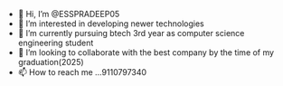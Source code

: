 - 👋 Hi, I’m @ESSPRADEEP05
- 👀 I’m interested in developing newer technologies 
- 🌱 I’m currently pursuing btech 3rd year as computer science engineering student 
- 💞️ I’m looking to collaborate with the best company by the time of my graduation(2025)
- 📫 How to reach me ...9110797340

<!---
ESSPRADEEP05/ESSPRADEEP05 is a ✨ special ✨ repository because its `README.md` (this file) appears on your GitHub profile.
You can click the Preview link to take a look at your changes.
--->
